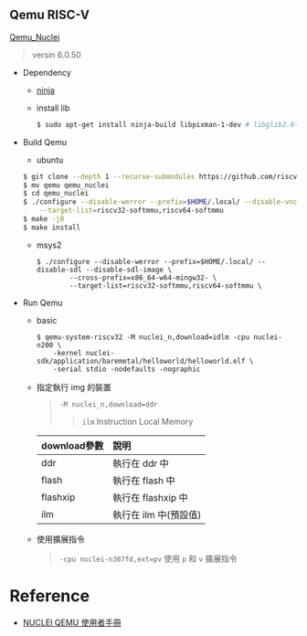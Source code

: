 Qemu RISC-V
---

[Qemu_Nuclei](https://github.com/riscv-mcu/qemu/tree/nuclei-master)
> versin 6.0.50

+ Dependency

    + [ninja](https://github.com/ninja-build/ninja/releases)

    + install lib

        ```bash
        $ sudo apt-get install ninja-build libpixman-1-dev # libglib2.0-dev libegl-mesa0 meson libsdl2-2.0 libsdl2-dev
        ```

+ Build Qemu

    - ubuntu

    ```bash
    $ git clone --depth 1 --recurse-submodules https://github.com/riscv-mcu/qemu.git
    $ mv qemu qemu_nuclei
    $ cd qemu_nuclei
    $ ./configure --disable-werror --prefix=$HOME/.local/ --disable-vnc --disable-sdl --disable-sdl-image \
        --target-list=riscv32-softmmu,riscv64-softmmu
    $ make -j8
    $ make install
    ```

    - msys2

        ```
        $ ./configure --disable-werror --prefix=$HOME/.local/ --disable-sdl --disable-sdl-image \
                --cross-prefix=x86_64-w64-mingw32- \
                --target-list=riscv32-softmmu,riscv64-softmmu \
        ```

+ Run Qemu

    - basic

        ```
        $ qemu-system-riscv32 -M nuclei_n,download=idlm -cpu nuclei-n200 \
            -kernel nuclei-sdk/application/baremetal/helloworld/helloworld.elf \
            -serial stdio -nodefaults -nographic
        ```

    - 指定執行 img 的裝置
        > `-M nuclei_n,download=ddr`
        >> `ilm` Instruction Local Memory

        | download參數  |   說明                |
        | :-            |   :-                  |
        | ddr           | 執行在 ddr 中         |
        | flash         | 執行在 flash 中       |
        | flashxip      | 執行在 flashxip 中    |
        | ilm           | 執行在 ilm 中(預設值) |

    - 使用擴展指令
        > `-cpu nuclei-n307fd,ext=pv` 使用 `p` 和 `v` 擴展指令



# Reference

+ [NUCLEI QEMU 使用者手冊](https://github.com/riscv-mcu/qemu/wiki/Nuclei-QEMU-User-Guide)
